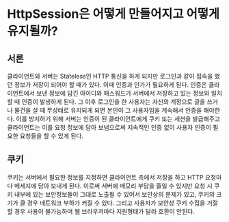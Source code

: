 # HttpSession은 어떻게 만들어지고 어떻게 유지될까?

## 서론

클라이언트와 서버는 Stateless인 HTTP 통신을 하게 되지만 로그인과 같이 접속을 했던 정보가 저장이 되어야 할 때가 있다. 이때 인증과 인가가 필요하게 된다.
인증은 클라이언트에서 보낸 정보에 담긴 아이디와 패스워드가 서버에서 저장하고 있는 정보와 일치할 때 인증이 발생하게 된다. 그 이후 로그인을 한 사용자는 자신의 계정으로 글을 쓰거나 물건을 살 때 무상태로 유지되게 되면 본인이 그 사용자임을 계속해서 인증을 해야한다. 이를 방지하기 위해 서버는 인증이 된 클라이언트에게 쿠키 또는 세션을 발급해주고 클라이언트는 이를 요청 정보에 담아 보냄으로써 지속적인 인증 없이 사용자 인증이 필요한 요청들을 할 수 있게 된다.

## 쿠키

쿠키는 서버에서 필요한 정보를 지정하면 클라이언트 측에서 저장을 하고 HTTP 요청마다 메세지에 담아 보내게 된다. 이로써 서버에 메모리 부담을 줄일 수 있지만 요청 시 쿠키 내부에 있는 보안정보들이 그대로 노출될 수 있어서 보안상의 문제가 있고, 쿠키의 크기가 클 경우 네트워크 부하가 커질 수 있다. 그리고 사용자가 보안상 쿠키 수집을 거절할 경우 사용이 불가능하며 웹 브라우저마다 지원형태가 달라 호환이 안된다.